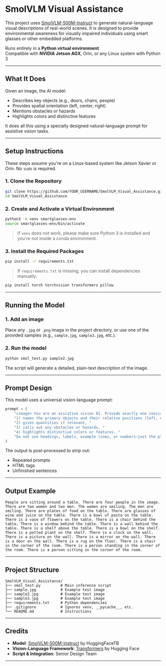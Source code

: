 #  SmolVLM Visual Assistance

This project uses [SmolVLM-500M-Instruct](https://huggingface.co/HuggingFaceTB/SmolVLM-500M-Instruct) to generate natural-language visual descriptions of real-world scenes. It is designed to provide environmental awareness for visually impaired individuals using smart glasses or other embedded platforms.

 Runs entirely in a **Python virtual environment**  
 Compatible with **NVIDIA Jetson AGX**, Orin, or any Linux system with Python 3

---

##  What It Does

Given an image, the AI model:
- Describes key objects (e.g., doors, chairs, people)
- Provides spatial orientation (left, center, right)
- Mentions obstacles or hazards
- Highlights colors and distinctive features

It does all this using a specially designed natural-language prompt for assistive vision tasks.

---

##  Setup Instructions

These steps assume you're on a Linux-based system like Jetson Xavier or Orin. No `sudo` is required.

### 1. Clone the Repository

```bash
git clone https://github.com/YOUR_USERNAME/SmolVLM_Visual_Assistance.git
cd SmolVLM_Visual_Assistance
```

### 2. Create and Activate a Virtual Environment

```bash
python3 -m venv smartglasses-env
source smartglasses-env/bin/activate
```

>  If `venv` does not work, please make sure Python 3 is installed and you're not inside a conda environment.

### 3. Install the Required Packages

```bash
pip install -r requirements.txt
```

>  If `requirements.txt` is missing, you can install dependencies manually:

```bash
pip install torch torchvision transformers pillow
```

---

##  Running the Model

### 1. Add an image

Place any `.jpg` or `.png` image in the project directory, or use one of the provided samples (e.g., `sample.jpg`, `sample2.jpg`, etc.).

### 2. Run the model

```bash
python smol_test.py sample2.jpg
```

The script will generate a detailed, plain-text description of the image.

---

##  Prompt Design

This model uses a universal vision-language prompt:

```python
prompt = (
    "<image> You are an assistive vision AI. Provide exactly one concise paragraph that: "
    "1) names the primary objects and their relative positions (left, center, right), "
    "2) gives quantities if relevant, "
    "3) calls out any obstacles or hazards, "
    "4) highlights distinctive colors or features. "
    "Do not use headings, labels, example lines, or numbers—just the plain description."
)
```

The output is post-processed to strip out:
- Repeated prompts
- HTML tags
- Unfinished sentences

---

##  Output Example

```
People are sitting around a table. There are four people in the image. There are two women and two men. The women are smiling. The men are smiling. There are plates of food on the table. There are glasses of wine and juice on the table. There is a bowl of pasta on the table. There is a vase of flowers on the table. There is a chair behind the table. There is a window behind the table. There is a wall behind the table. There is a shelf above the table. There is a bowl on the shelf. There is a potted plant on the shelf. There is a clock on the wall. There is a picture on the wall. There is a mirror on the wall. There is a door on the wall. There is a rug on the floor. There is a chair in the corner of the room. There is a person standing in the corner of the room. There is a person sitting in the corner of the room.
```

---

##  Project Structure

```
SmolVLM_Visual_Assistance/
├── smol_test.py         # Main inference script
├── sample.jpg           # Example test image
├── sample2.jpg          # Example test image
├── sample3.jpg          # Example test image
├── requirements.txt     # Python dependencies
├── .gitignore           # Ignores venv, __pycache__, etc.
└── README.md            # Instructions
```

---

##  Credits

- **Model**: [SmolVLM-500M-Instruct](https://huggingface.co/HuggingFaceTB/SmolVLM-500M-Instruct) by HuggingFaceTB  
- **Vision-Language Framework**: [Transformers](https://github.com/huggingface/transformers) by Hugging Face  
- **Script & Integration**: Senior Design Team

---

